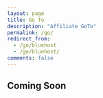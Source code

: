 ```yaml
---
layout: page
title: Go To
description: "Affiliate GoTo"
permalink: /go/
redirect_from:
  - /go/bluehost
  - /go/bluehost/
comments: false
---
```





## Coming Soon

